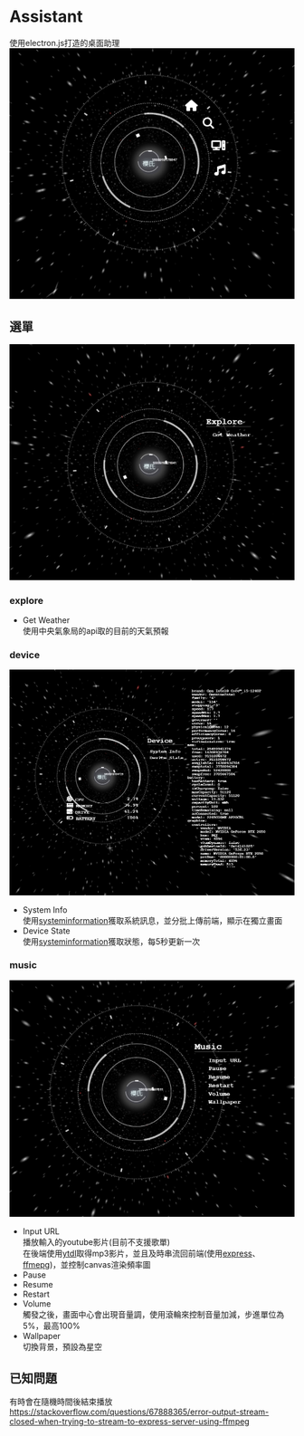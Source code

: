 # Assistant
使用electron.js打造的桌面助理<br>
<img src="./resource/1.png"><br>

## 選單
<img src="./resource/2.png"><br>
### explore
- Get Weather<br>
    使用中央氣象局的api取的目前的天氣預報
 
### device
<img src="./resource/4.png"><br>
- System Info<br>
    使用[systeminformation](https://github.com/sebhildebrandt/systeminformation)獲取系統訊息，並分批上傳前端，顯示在獨立畫面
- Device State<br>
    使用[systeminformation](https://github.com/sebhildebrandt/systeminformation)獲取狀態，每5秒更新一次

### music
<img src="./resource/3.png"><br>
- Input URL <br>
    播放輸入的youtube影片(目前不支援歌單)<br>
    在後端使用[ytdl](https://github.com/fent/node-ytdl-core)取得mp3影片，並且及時串流回前端(使用[express](https://github.com/<br>expressjs/express)、[ffmepg](https://ffmpeg.org/))，並控制canvas渲染頻率圖
- Pause
- Resume
- Restart
- Volume<br>
    觸發之後，畫面中心會出現音量調，使用滾輪來控制音量加減，步進單位為5%，最高100%
- Wallpaper<br>
    切換背景，預設為星空
  
## 已知問題
有時會在隨機時間後結束播放<br>
https://stackoverflow.com/questions/67888365/error-output-stream-closed-when-trying-to-stream-to-express-server-using-ffmpeg